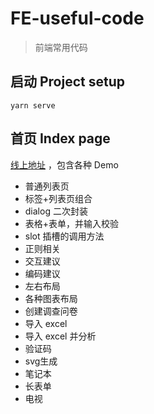 # FE-useful-code
>
> 前端常用代码

## 启动 Project setup

```
yarn serve
```

## 首页 Index page

[线上地址](https://zhn4.github.io/FE-useful-code/) ，包含各种 Demo  

- 普通列表页
- 标签+列表页组合
- dialog 二次封装
- 表格+表单，并输入校验
- slot 插槽的调用方法
- 正则相关
- 交互建议
- 编码建议
- 左右布局
- 各种图表布局
- 创建调查问卷
- 导入 excel
- 导入 excel 并分析
- 验证码
- svg生成
- 笔记本
- 长表单
- 电视
